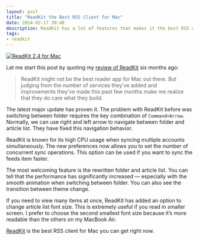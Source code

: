 ```yaml
---
layout: post
title: "ReadKit the Best RSS Client for Mac"
date: 2014-02-17 20:48
description: ReadKit has a lot of features that makes it the best RSS client ever made for Mac.
tags:
- readkit
---
```


[ ![ReadKit 2.4 for Mac][img] ](http://images.sayzlim.net/2014/02/readkit_24.jpg "ReadKit 2.4 for Mac")

[img]: http://images.sayzlim.net/2014/02/readkit_24.jpg "ReadKit 2.4 for Mac"

<!--more-->

Let me start this post by quoting my [review of ReadKit](http://sayzlim.net/love-readkit "Now You&#39;re Going to Love ReadKit - Sayz Lim") six months ago:

> ReadKit might not be the best reader app for Mac out there. But judging from the number of services they’ve added and improvements they’ve made this past few months make me realize that they do care what they build.

The latest major update has proven it.  The problem with ReadKit before was switching between folder requires the key combination of `Command+Arrow`. Normally, we can use right and left arrow to navigate between folder and article list. They have fixed this navigation behavior.

ReadKit is known for its high CPU usage when syncing multiple accounts simultaneously. The new preferences now allows you to set the number of concurrent sync operations. This option can be used if you want to sync the feeds item faster.

The most welcoming feature is the rewritten folder and article list. You can tell that the performance has significantly increased — especially with the smooth animation when switching between folder. You can also see the transition between theme change.

If you need to view many items at once, ReadKit has added an option to change article list font size. This is extremely useful if you read in smaller screen. I prefer to choose the second smallest font size because it’s more readable than the others on my MacBook Air.

[ReadKit](https://itunes.apple.com/us/app/readkit/id588726889?mt=12&uo=4&at=11ld6n&ct=readkit "ReadKit") is the best RSS client for Mac you can get right now.
